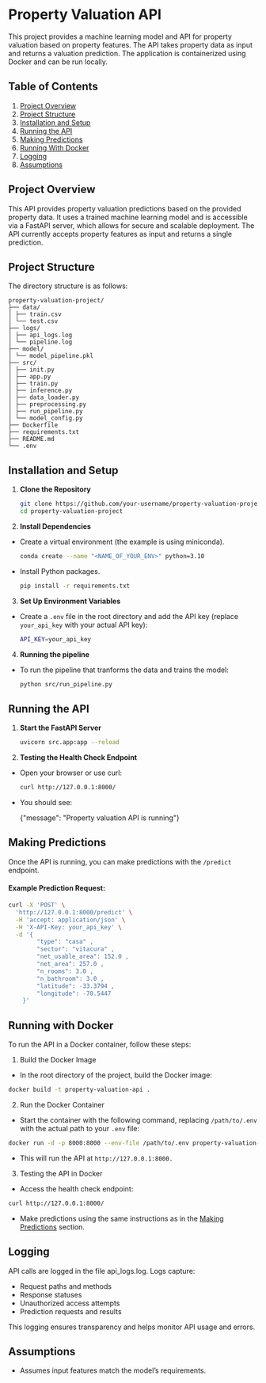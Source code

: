 # Property Valuation API

This project provides a machine learning model and API for property valuation based on property features. The API takes property data as input and returns a valuation prediction. The application is containerized using Docker and can be run locally.

## Table of Contents
1. [Project Overview](#project-overview)
2. [Project Structure](#project-structure)
3. [Installation and Setup](#installation-and-setup)
4. [Running the API](#running-the-api)
5. [Making Predictions](#making-predictions)
6. [Running With Docker](#running-with-docker)
7. [Logging](#logging)
8. [Assumptions](#assumptions)

## Project Overview

This API provides property valuation predictions based on the provided property data. It uses a trained machine learning model and is accessible via a FastAPI server, which allows for secure and scalable deployment. The API currently accepts property features as input and returns a single prediction.

## Project Structure

The directory structure is as follows:
```
property-valuation-project/ 
├── data/ 
│ ├── train.csv
│ └── test.csv
├── logs/
│ ├── api_logs.log
│ └── pipeline.log
├── model/
│ └── model_pipeline.pkl
├── src/ 
│ ├── init.py
│ ├── app.py 
│ ├── train.py 
│ ├── inference.py 
│ ├── data_loader.py 
│ ├── preprocessing.py 
│ ├── run_pipeline.py 
│ └── model_config.py 
├── Dockerfile 
├── requirements.txt 
├── README.md 
└── .env
```

## Installation and Setup

1. **Clone the Repository**
    ```bash
    git clone https://github.com/your-username/property-valuation-project.git
    cd property-valuation-project
    ```

2. **Install Dependencies**
- Create a virtual environment (the example is using miniconda).
    ```bash
    conda create --name "<NAME_OF_YOUR_ENV>" python=3.10
    ```
- Install Python packages.
    ```bash
    pip install -r requirements.txt
    ```

3. **Set Up Environment Variables**
- Create a `.env` file in the root directory and add the API key (replace `your_api_key` with your actual API key):

    ```bash
    API_KEY=your_api_key
    ```

4. **Running the pipeline**
- To run the pipeline that tranforms the data and trains the model:
    
    ```bash
    python src/run_pipeline.py
    ```

## Running the API

1. **Start the FastAPI Server**
   ```bash
   uvicorn src.app:app --reload
   ```

2. **Testing the Health Check Endpoint**
- Open your browser or use curl:
    ```bash
    curl http://127.0.0.1:8000/ 
    ```
- You should see:

    {"message": "Property valuation API is running"}

## Making Predictions

Once the API is running, you can make predictions with the ```/predict``` endpoint.

#### Example Prediction Request:

```bash
curl -X 'POST' \
  'http://127.0.0.1:8000/predict' \
  -H 'accept: application/json' \
  -H 'X-API-Key: your_api_key' \
  -d '{
        "type": "casa" ,
        "sector": "vitacura" ,
        "net_usable_area": 152.0 ,
        "net_area": 257.0 ,
        "n_rooms": 3.0 ,
        "n_bathroom": 3.0 ,
        "latitude": -33.3794 ,
        "longitude": -70.5447
    }'
```
## Running with Docker
To run the API in a Docker container, follow these steps:

1. Build the Docker Image

- In the root directory of the project, build the Docker image:

```bash
docker build -t property-valuation-api .
```

2. Run the Docker Container

- Start the container with the following command, replacing ```/path/to/.env``` with the actual path to your ```.env``` file:

```bash
docker run -d -p 8000:8000 --env-file /path/to/.env property-valuation-api
```
- This will run the API at ```http://127.0.0.1:8000.```

3. Testing the API in Docker

- Access the health check endpoint:
```bash
curl http://127.0.0.1:8000/
```

- Make predictions using the same instructions as in the [Making Predictions](#making-predictions) section.

## Logging
API calls are logged in the file api_logs.log. Logs capture:

- Request paths and methods
- Response statuses
- Unauthorized access attempts
- Prediction requests and results

This logging ensures transparency and helps monitor API usage and errors.

## Assumptions

- Assumes input features match the model’s requirements.